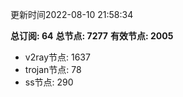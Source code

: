 更新时间2022-08-10 21:58:34

**总订阅: 64**
**总节点: 7277**
**有效节点: 2005**
- v2ray节点: 1637
- trojan节点: 78
- ss节点: 290

